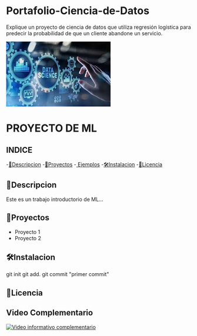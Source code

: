 # Portafolio-Ciencia-de-Datos
Explique un proyecto de ciencia de datos que utiliza regresión logística para predecir la probabilidad de que un cliente abandone un servicio.

[![Ciencia de Datos](images/img1.jpg)](https://www.youtube.com/)


# PROYECTO DE ML
## INDICE

-[📖Descripcion](#-Descripcion)
-[🚀Proyectos](#-Proyectos)
-[   Ejemplos](#-Ejemplos)
-[🛠️Instalacion](#-Instalacion)
-[📝Licencia](#-Licencia)

## 📖Descripcion
Este es un trabajo introductorio de ML...

## 🚀Proyectos
- Proyecto 1
- Proyecto 2

## 🛠️Instalacion
git init
git add.
git commit "primer commit"

## 📝Licencia

## Video Complementario

[![Video informativo complementario](https://img.youtube.com/vi/ea4Ze04ur-E/0.jpg)](https://www.youtube.com/watch?v=ea4Ze04ur-E)
